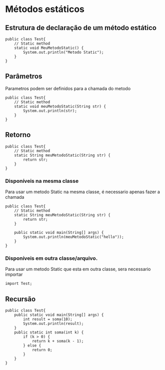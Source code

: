 
# Métodos estáticos

## Estrutura de declaração de um método estático

```
public class Test{
    // Static method
    static void MeuMetodoStatic() {
        System.out.println("Metodo Static");
    }
}

```

## Parâmetros

Parametros podem ser definidos para a chamada do metodo

```
public class Test{
    // Static method
    static void meuMetodoStatic(String str) {
        System.out.println(str);
    }
}

```

## Retorno

```
public class Test{
    // Static method
    static String meuMetodoStatic(String str) {
        return str;
    }
}

```

### Disponíveis na mesma classe

Para usar um metodo Static na mesma classe, é necessario apenas fazer a chamada

```
public class Test{
    // Static method
    static String meuMetodoStatic(String str) {
        return str;
    }

    public static void main(String[] args) {
        System.out.println(meuMetodoStatic("hello"));
    }
}

```

### Disponíveis em outra classe/arquivo.

Para usar um metodo Static que esta em outra classe, sera necessario importar

```
import Test;

```

## Recursão

```
public class Test{
    public static void main(String[] args) {
        int result = soma(10);
        System.out.println(result);
    }
    public static int soma(int k) {
        if (k > 0) {
            return k + soma(k - 1);
        } else {
            return 0;
        }
    }
}
```
